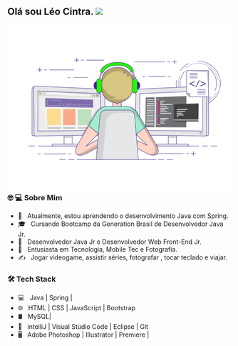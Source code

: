 <h2> Olá sou Léo Cintra. <img src="https://github.com/souvikguria98/souvikguria98/blob/master/Hi.gif" width="25"></h2>
<img align="right" alt="GIF" src="https://raw.githubusercontent.com/devSouvik/devSouvik/master/gif3.gif" width="500"/>

<h3> 🤓 💻 Sobre Mim </h3>

- 🔭 &nbsp; Atualmente, estou aprendendo o desenvolvimento Java com Spring.
- 🎓 &nbsp; Cursando Bootcamp da Generation Brasil de Desenvolvedor Java Jr.
- 💼 &nbsp; Desenvolvedor Java Jr e Desenvolvedor Web Front-End Jr.
- 🌱 &nbsp; Entusiasta em Tecnologia, Mobile Tec e Fotografia.
- ✍️ &nbsp; Jogar videogame, assistir séries, fotografar , tocar teclado e viajar. 


<h3>🛠 Tech Stack</h3>

- 💻 &nbsp; Java | Spring | 
- 🌐 &nbsp; HTML | CSS | JavaScript | Bootstrap 
- 🛢 &nbsp; MySQL|  
- 🔧 &nbsp; intelliJ | Visual Studio Code | Eclipse | Git
- 🖥 &nbsp; Adobe Photoshop | Illustrator | Premiere | 
